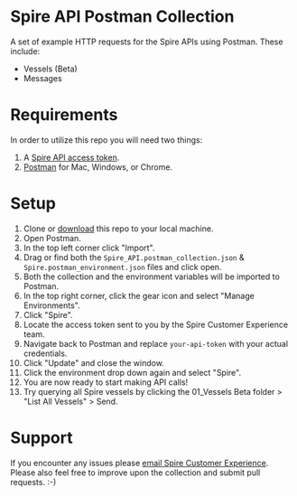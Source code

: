 # Spire API Postman Collection

A set of example HTTP requests for the Spire APIs using Postman. These include:

* Vessels (Beta)
* Messages

# Requirements

In order to utilize this repo you will need two things:

1. A [Spire API access token](https://spire.com/contact/developer-portal/).
2. [Postman](https://www.getpostman.com) for Mac, Windows, or Chrome.

# Setup

1. Clone or [download](https://github.com/kjbrazil/spire-api-postman-collection/archive/master.zip) this repo to your local machine.
2. Open Postman.
3. In the top left corner click "Import".
5. Drag or find both the ``Spire_API.postman_collection.json`` & ``Spire.postman_environment.json`` files and click open.
6. Both the collection and the environment variables will be imported to Postman.
7. In the top right corner, click the gear icon and select "Manage Environments".
8. Click "Spire".
9. Locate the access token sent to you by the Spire Customer Experience team.
10. Navigate back to Postman and replace ``your-api-token`` with your actual credentials.
11. Click "Update" and close the window.
12. Click the environment drop down again and select "Spire".
13. You are now ready to start making API calls!
14. Try querying all Spire vessels by clicking the 01_Vessels Beta folder > "List All Vessels" > Send.

# Support

If you encounter any issues please [email Spire Customer Experience](mailto:cx@spire.com). Please also feel free to improve upon the collection and submit pull requests. :-)